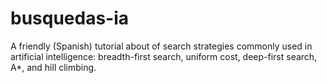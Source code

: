 # busquedas-ia
A friendly (Spanish) tutorial about of search strategies commonly used in artificial intelligence: breadth-first search, uniform cost, deep-first search, A*, and hill climbing.
